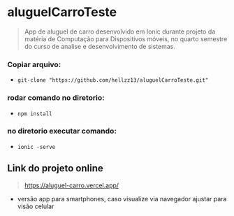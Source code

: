 # aluguelCarroTeste

> App de aluguel de carro desenvolvido em Ionic durante projeto da matéria de Computação para Dispositivos móveis,
> no quarto semestre do curso de analise e desenvolvimento de sistemas.

### Copiar arquivo:
  - `git-clone "https://github.com/hellzz13/aluguelCarroTeste.git"`
### rodar comando no diretorio:
  - `npm install`
### no diretorio executar comando:
  - `ionic -serve`
   
## Link do projeto online
> https://aluguel-carro.vercel.app/
- versão app para smartphones, caso visualize via navegador ajustar para visão celular  
   
   
